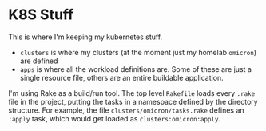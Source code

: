 # K8S Stuff

This is where I'm keeping my kubernetes stuff.

- `clusters` is where my clusters (at the moment just my homelab `omicron`) are defined
- `apps` is where all the workload definitions are. Some of these are just a single resource file, others are an entire buildable application.

I'm using Rake as a build/run tool.
The top level `Rakefile` loads every `.rake` file in the project, putting the tasks in a namespace defined by the directory structure.
For example, the file `clusters/omicron/tasks.rake` defines an `:apply` task, which would get loaded as `clusters:omicron:apply`.

